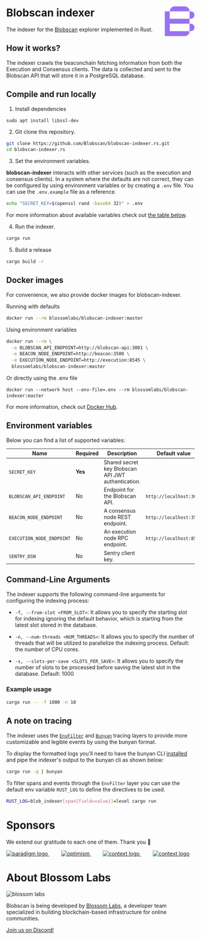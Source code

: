 # Blobscan indexer <a href="#"><img align="right" src=".github/assets/logo.svg" height="80px" /></a>

The indexer for the [Blobscan](https://github.com/Blobscan/blobscan) explorer implemented in Rust.

## How it works?

The indexer crawls the beaconchain fetching information from both the Execution and Consensus clients. The data is collected and sent to the Blobscan API that will store it in a PostgreSQL database.

## Compile and run locally

1. Install dependencies

```
sudo apt install libssl-dev
```

2. Git clone this repository.

```bash
git clone https://github.com/Blobscan/blobscan-indexer.rs.git
cd blobscan-indexer.rs
```

3. Set the environment variables.

**blobscan-indexer** interacts with other services (such as the execution and consensus clients). In a system where the defaults are not correct, they can be configured
by using environment variables or by creating a `.env` file. You can use the `.env.example` file as a reference.

```bash
echo "SECRET_KEY=$(openssl rand -base64 32)" > .env
```

For more information about available variables check out [the table below](#environment-variables).

4. Run the indexer.

```bash
cargo run
```

5. Build a release

```bash
cargo build -r
```

## Docker images

For convenience, we also provide docker images for blobscan-indexer.

Running with defaults

```bash
docker run --rm blossomlabs/blobscan-indexer:master
```

Using environment variables

```bash
docker run --rm \
  -e BLOBSCAN_API_ENDPOINT=http://blobscan-api:3001 \
  -e BEACON_NODE_ENDPOINT=http://beacon:3500 \
  -e EXECUTION_NODE_ENDPOINT=http://execution:8545 \
  blossomlabs/blobscan-indexer:master
```

Or directly using the .env file

```
docker run --network host --env-file=.env --rm blossomlabs/blobscan-indexer:master
```

For more information, check out [Docker Hub](https://hub.docker.com/r/blossomlabs/blobscan-indexer).

## Environment variables

Below you can find a list of supported variables:

| Name                      | Required | Description                                        | Default value           |
| ------------------------- | -------- | -------------------------------------------------- | ----------------------- |
| `SECRET_KEY`              | **Yes**  | Shared secret key Blobscan API JWT authentication. |                         |
| `BLOBSCAN_API_ENDPOINT`   | No       | Endpoint for the Blobscan API.                     | `http://localhost:3001` |
| `BEACON_NODE_ENDPOINT`    | No       | A consensus node REST endpoint.                    | `http://localhost:3500` |
| `EXECUTION_NODE_ENDPOINT` | No       | An execution node RPC endpoint.                    | `http://localhost:8545` |
| `SENTRY_DSN`              | No       | Sentry client key.                                 |                         |

## Command-Line Arguments

The indexer supports the following command-line arguments for configuring the indexing process:

- `-f, --from-slot <FROM_SLOT>`: It allows you to specify the starting slot for indexing ignoring the default behavior, which is starting from the latest slot stored in the database.

- `-n, --num-threads <NUM_THREADS>`: It allows you to specify the number of threads that will be utilized to parallelize the indexing process. Default: the number of CPU cores.
- `-s, --slots-per-save <SLOTS_PER_SAVE>`: It allows you to specify the number of slots to be processed before saving the latest slot in the database. Default: 1000

### Example usage

```sh
cargo run -- -f 1000 -n 10
```

## A note on tracing

The indexer uses the [`EnvFilter`](https://docs.rs/tracing-subscriber/latest/tracing_subscriber/filter/struct.EnvFilter.html) and [`Bunyan`](https://docs.rs/tracing-bunyan-formatter/0.1.6/tracing_bunyan_formatter/struct.BunyanFormattingLayer.html) tracing layers to provide more customizable and legible events by using the bunyan format.

To display the formatted logs you'll need to have the bunyan CLI [installed](https://github.com/LukeMathWalker/bunyan#how-to-install) and pipe the indexer's output to the bunyan cli as shown below:

```sh
cargo run -q | bunyan
```

To filter spans and events through the `EnvFilter` layer you can use the default env variable `RUST_LOG` to define the directives to be used.

```sh
RUST_LOG=blob_indexer[span{field=value}]=level cargo run
```

# Sponsors

We extend our gratitude to each one of them. Thank you 🙏

<p>
  <a href="https://ethereum.foundation">
    <picture>
      <source media="(prefers-color-scheme: dark)" srcset="https://esp.ethereum.foundation/_next/static/media/esp-logo.96fc01cc.svg"/>
      <img alt="paradigm logo" src="https://esp.ethereum.foundation/_next/static/media/esp-logo.96fc01cc.svg" width="auto" height="50"/>
    </picture>
  </a>
  &nbsp;&nbsp;&nbsp;&nbsp;&nbsp;&nbsp;&nbsp;
  <a href="https://www.optimism.io">
    <picture>
      <source media="(prefers-color-scheme: dark)" srcset="https://raw.githubusercontent.com/ethereum-optimism/brand-kit/main/assets/svg/Profile-Logo.svg"/>
      <img alt="optimism" src="https://raw.githubusercontent.com/ethereum-optimism/brand-kit/main/assets/svg/Profile-Logo.svg" width="auto" height="50"/>
    </picture>
  </a>
  &nbsp;&nbsp;&nbsp;&nbsp;&nbsp;&nbsp;&nbsp;
  <a href="https://scroll.io">
    <picture>
      <source media="(prefers-color-scheme: dark)" srcset="https://file.notion.so/f/f/cc12e519-e01d-4277-9573-3fe8e5bdf9ce/60f8e4c7-ca68-47a4-8979-7cdb457876f2/Scroll_Inverted_logo_300100px_RGB.svg?id=3269db1a-60b1-41f7-b66e-481904a946ab&table=block&spaceId=cc12e519-e01d-4277-9573-3fe8e5bdf9ce&expirationTimestamp=1705428000000&signature=BcgsPzBI7sh1CHfDlZjeJylXGTjBqihS0XKDuB4SYTk&downloadName=Scroll_Inverted+logo_300*100px_RGB.svg"/>
      <img alt="context logo" src="https://file.notion.so/f/f/cc12e519-e01d-4277-9573-3fe8e5bdf9ce/3d733a9c-fecf-452e-bdd3-c322b5c80a95/Scroll_full_logo_30086px_RGB.svg?id=fd4f5c30-b768-4bdb-bc71-bae26aee5fee&table=block&spaceId=cc12e519-e01d-4277-9573-3fe8e5bdf9ce&expirationTimestamp=1705334400000&signature=3ORrSoAyalOOSnF4j4rFJrFl56RY6hxMWZNkVpUaXoc&downloadName=Scroll_full+logo_300*86px_RGB.svg" width="auto" height="50"/>
    </picture>
  </a>
  &nbsp;&nbsp;&nbsp;&nbsp;&nbsp;&nbsp;&nbsp;
  <a href="https://www.ethswarm.org">
    <picture>
      <source media="(prefers-color-scheme: dark)" srcset="https://docs.ethswarm.org/img/logo.svg"/>
      <img alt="context logo" src="https://docs.ethswarm.org/img/logo.svg" width="auto" height="50"/>
    </picture>
  </a>
</p>

# About Blossom Labs

![blossom labs](https://blossom.software/img/logo.svg)

Blobscan is being developed by [Blossom Labs](https://blossom.software/), a developer team specialized in building blockchain-based infrastructure for online communities.

[Join us on Discord!](https://discordapp.com/invite/fmqrqhkjHY/)
